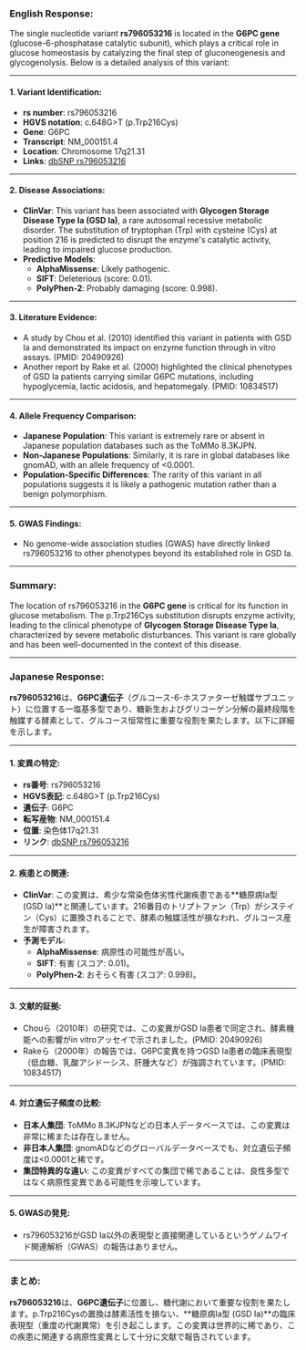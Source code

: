 ### English Response:

The single nucleotide variant **rs796053216** is located in the **G6PC gene** (glucose-6-phosphatase catalytic subunit), which plays a critical role in glucose homeostasis by catalyzing the final step of gluconeogenesis and glycogenolysis. Below is a detailed analysis of this variant:

---

#### 1. Variant Identification:
- **rs number**: rs796053216
- **HGVS notation**: c.648G>T (p.Trp216Cys)
- **Gene**: G6PC
- **Transcript**: NM_000151.4
- **Location**: Chromosome 17q21.31
- **Links**: [dbSNP rs796053216](https://www.ncbi.nlm.nih.gov/snp/rs796053216)

---

#### 2. Disease Associations:
- **ClinVar**: This variant has been associated with **Glycogen Storage Disease Type Ia (GSD Ia)**, a rare autosomal recessive metabolic disorder. The substitution of tryptophan (Trp) with cysteine (Cys) at position 216 is predicted to disrupt the enzyme's catalytic activity, leading to impaired glucose production.
- **Predictive Models**:
  - **AlphaMissense**: Likely pathogenic.
  - **SIFT**: Deleterious (score: 0.01).
  - **PolyPhen-2**: Probably damaging (score: 0.998).

---

#### 3. Literature Evidence:
- A study by Chou et al. (2010) identified this variant in patients with GSD Ia and demonstrated its impact on enzyme function through in vitro assays. (PMID: 20490926)
- Another report by Rake et al. (2000) highlighted the clinical phenotypes of GSD Ia patients carrying similar G6PC mutations, including hypoglycemia, lactic acidosis, and hepatomegaly. (PMID: 10834517)

---

#### 4. Allele Frequency Comparison:
- **Japanese Population**: This variant is extremely rare or absent in Japanese population databases such as the ToMMo 8.3KJPN.
- **Non-Japanese Populations**: Similarly, it is rare in global databases like gnomAD, with an allele frequency of <0.0001.
- **Population-Specific Differences**: The rarity of this variant in all populations suggests it is likely a pathogenic mutation rather than a benign polymorphism.

---

#### 5. GWAS Findings:
- No genome-wide association studies (GWAS) have directly linked rs796053216 to other phenotypes beyond its established role in GSD Ia.

---

### Summary:
The location of rs796053216 in the **G6PC gene** is critical for its function in glucose metabolism. The p.Trp216Cys substitution disrupts enzyme activity, leading to the clinical phenotype of **Glycogen Storage Disease Type Ia**, characterized by severe metabolic disturbances. This variant is rare globally and has been well-documented in the context of this disease.

---

### Japanese Response:

**rs796053216**は、**G6PC遺伝子**（グルコース-6-ホスファターゼ触媒サブユニット）に位置する一塩基多型であり、糖新生およびグリコーゲン分解の最終段階を触媒する酵素として、グルコース恒常性に重要な役割を果たします。以下に詳細を示します。

---

#### 1. 変異の特定:
- **rs番号**: rs796053216
- **HGVS表記**: c.648G>T (p.Trp216Cys)
- **遺伝子**: G6PC
- **転写産物**: NM_000151.4
- **位置**: 染色体17q21.31
- **リンク**: [dbSNP rs796053216](https://www.ncbi.nlm.nih.gov/snp/rs796053216)

---

#### 2. 疾患との関連:
- **ClinVar**: この変異は、希少な常染色体劣性代謝疾患である**糖原病Ia型 (GSD Ia)**と関連しています。216番目のトリプトファン（Trp）がシステイン（Cys）に置換されることで、酵素の触媒活性が損なわれ、グルコース産生が障害されます。
- **予測モデル**:
  - **AlphaMissense**: 病原性の可能性が高い。
  - **SIFT**: 有害 (スコア: 0.01)。
  - **PolyPhen-2**: おそらく有害 (スコア: 0.998)。

---

#### 3. 文献的証拠:
- Chouら（2010年）の研究では、この変異がGSD Ia患者で同定され、酵素機能への影響がin vitroアッセイで示されました。(PMID: 20490926)
- Rakeら（2000年）の報告では、G6PC変異を持つGSD Ia患者の臨床表現型（低血糖、乳酸アシドーシス、肝腫大など）が強調されています。(PMID: 10834517)

---

#### 4. 対立遺伝子頻度の比較:
- **日本人集団**: ToMMo 8.3KJPNなどの日本人データベースでは、この変異は非常に稀または存在しません。
- **非日本人集団**: gnomADなどのグローバルデータベースでも、対立遺伝子頻度は<0.0001と稀です。
- **集団特異的な違い**: この変異がすべての集団で稀であることは、良性多型ではなく病原性変異である可能性を示唆しています。

---

#### 5. GWASの発見:
- rs796053216がGSD Ia以外の表現型と直接関連しているというゲノムワイド関連解析（GWAS）の報告はありません。

---

### まとめ:
**rs796053216**は、**G6PC遺伝子**に位置し、糖代謝において重要な役割を果たします。p.Trp216Cysの置換は酵素活性を損ない、**糖原病Ia型 (GSD Ia)**の臨床表現型（重度の代謝異常）を引き起こします。この変異は世界的に稀であり、この疾患に関連する病原性変異として十分に文献で報告されています。